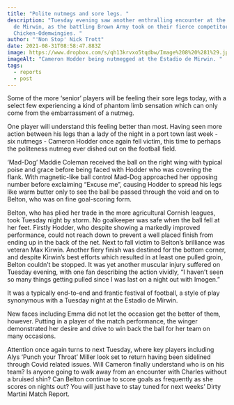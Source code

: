 ```yaml
---
title: "Polite nutmegs and sore legs. "
description: "Tuesday evening saw another enthralling encounter at the Estadio
  de Mirwin, as the battling Brown Army took on their fierce competitors
  Chicken-Odemwingies. "
author: "'Non Stop' Nick Trott"
date: 2021-08-31T08:58:47.883Z
image: https://www.dropbox.com/s/qh13krvxo5tqdbw/Image%208%20%281%29.jpg?raw=1
imageAlt: "Cameron Hodder being nutmegged at the Estadio de Mirwin. "
tags:
  - reports
  - post
---
```

Some of the more ‘senior’ players will be feeling their sore legs today, with a select few experiencing a kind of phantom limb sensation which can only come from the embarrassment of a nutmeg. 



One player will understand this feeling better than most. Having seen more action between his legs than a lady of the night in a port town last week - six nutmegs - Cameron Hodder once again fell victim, this time to perhaps the politeness nutmeg ever dished out on the football field. 



‘Mad-Dog’ Maddie Coleman received the ball on the right wing with typical poise and grace before being faced with Hodder who was covering the flank. With magnetic-like ball control Mad-Dog approached her opposing number before exclaiming “Excuse me”, causing Hodder to spread his legs like warm butter only to see the ball be passed through the void and on to Belton, who was on fine goal-scoring form. 

Belton, who has plied her trade in the more agricultural Cornish leagues, took Tuesday night by storm. No goalkeeper was safe when the ball fell at her feet. Firstly Hodder, who despite showing a markedly improved performance, could not reach down to prevent a well placed finish from ending up in the back of the net. Next to fall victim to Belton’s brilliance was veteran Max Kirwin. Another fiery finish was destined for the bottom corner, and despite Kirwin’s best efforts which resulted in at least one pulled groin, Belton couldn’t be stopped. It was yet another muscular injury suffered on Tuesday evening, with one fan describing the action vividly, “I haven’t seen so many things getting pulled since I was last on a night out with Imogen.”



It was a typically end-to-end and frantic festival of football, a style of play synonymous with a Tuesday night at the Estadio de Mirwin. 



New faces including Emma did not let the occasion get the better of them, however. Putting in a player of the match performance, the winger demonstrated her desire and drive to win back the ball for her team on many occasions. 



Attention once again turns to next Tuesday, where key players including Alys ‘Punch your Throat’ Miller look set to return having been sidelined through Covid related issues. Will Cameron finally understand who is on his team? Is anyone going to walk away from an encounter with Charles without a bruised shin? Can Belton continue to score goals as frequently as she scores on nights out? You will just have to stay tuned for next weeks’ Dirty Martini Match Report.